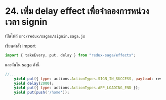 # 24. เพิ่ม delay effect เพื่อจำลองการหน่วงเวลา signin

เปิดไฟล​์ `src/redux/sagas/signin.saga.js`

เขียนคำสั่ง import 

```js
import { takeEvery, put, delay } from "redux-saga/effects";
```

และคั่นใน saga ดังนี้ 

```js
//...
    yield put({ type: actions.ActionTypes.SIGN_IN_SUCCESS, payload: result });
    yield delay(2000);
    yield put({ type: actions.ActionTypes.APP_LOADING_END });
    yield put(push('/home'));
```